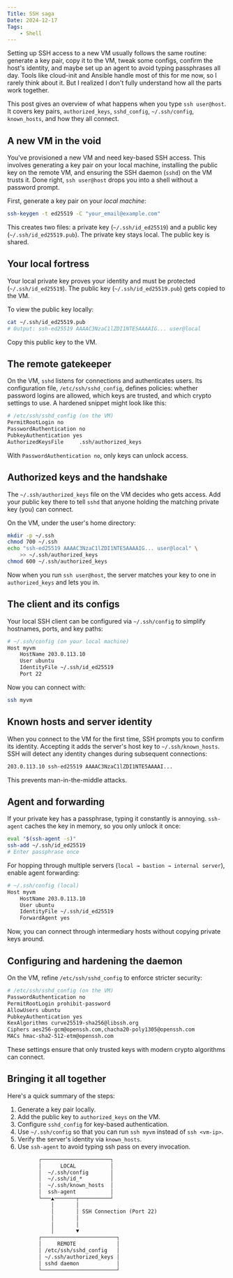 ```yaml
---
Title: SSH saga
Date: 2024-12-17
Tags:
    - Shell
---
```


Setting up SSH access to a new VM usually follows the same routine: generate a key pair,
copy it to the VM, tweak some configs, confirm the host's identity, and maybe set up an
agent to avoid typing passphrases all day. Tools like cloud-init and Ansible handle most of
this for me now, so I rarely think about it. But I realized I don't fully understand how all
the parts work together.

This post gives an overview of what happens when you type `ssh user@host`. It covers key
pairs, `authorized_keys`, `sshd_config`, `~/.ssh/config`, `known_hosts`, and how they all
connect.

## A new VM in the void

You've provisioned a new VM and need key-based SSH access. This involves generating a key
pair on your local machine, installing the public key on the remote VM, and ensuring the SSH
daemon (`sshd`) on the VM trusts it. Done right, `ssh user@host` drops you into a shell
without a password prompt.

First, generate a key pair on your _local machine_:

```bash
ssh-keygen -t ed25519 -C "your_email@example.com"
```

This creates two files: a private key (`~/.ssh/id_ed25519`) and a public key
(`~/.ssh/id_ed25519.pub`). The private key stays local. The public key is shared.

## Your local fortress

Your local private key proves your identity and must be protected (`~/.ssh/id_ed25519`). The
public key (`~/.ssh/id_ed25519.pub`) gets copied to the VM.

To view the public key locally:

```bash
cat ~/.ssh/id_ed25519.pub
# Output: ssh-ed25519 AAAAC3NzaC1lZDI1NTE5AAAAIG... user@local
```

Copy this public key to the VM.

## The remote gatekeeper

On the VM, `sshd` listens for connections and authenticates users. Its configuration file,
`/etc/ssh/sshd_config`, defines policies: whether password logins are allowed, which keys
are trusted, and which crypto settings to use. A hardened snippet might look like this:

```sh
# /etc/ssh/sshd_config (on the VM)
PermitRootLogin no
PasswordAuthentication no
PubkeyAuthentication yes
AuthorizedKeysFile     .ssh/authorized_keys
```

With `PasswordAuthentication no`, only keys can unlock access.

## Authorized keys and the handshake

The `~/.ssh/authorized_keys` file on the VM decides who gets access. Add your public key
there to tell `sshd` that anyone holding the matching private key (you) can connect.

On the VM, under the user's home directory:

```sh
mkdir -p ~/.ssh
chmod 700 ~/.ssh
echo "ssh-ed25519 AAAAC3NzaC1lZDI1NTE5AAAAIG... user@local" \
    >> ~/.ssh/authorized_keys
chmod 600 ~/.ssh/authorized_keys
```

Now when you run `ssh user@host`, the server matches your key to one in `authorized_keys`
and lets you in.

## The client and its configs

Your local SSH client can be configured via `~/.ssh/config` to simplify hostnames, ports,
and key paths:

```bash
# ~/.ssh/config (on your local machine)
Host myvm
    HostName 203.0.113.10
    User ubuntu
    IdentityFile ~/.ssh/id_ed25519
    Port 22
```

Now you can connect with:

```bash
ssh myvm
```

## Known hosts and server identity

When you connect to the VM for the first time, SSH prompts you to confirm its identity.
Accepting it adds the server's host key to `~/.ssh/known_hosts`. SSH will detect any
identity changes during subsequent connections:

```sh
203.0.113.10 ssh-ed25519 AAAAC3NzaC1lZDI1NTE5AAAAI...
```

This prevents man-in-the-middle attacks.

## Agent and forwarding

If your private key has a passphrase, typing it constantly is annoying. `ssh-agent` caches
the key in memory, so you only unlock it once:

```sh
eval "$(ssh-agent -s)"
ssh-add ~/.ssh/id_ed25519
# Enter passphrase once
```

For hopping through multiple servers (`local → bastion → internal server`), enable agent
forwarding:

```bash
# ~/.ssh/config (local)
Host myvm
    HostName 203.0.113.10
    User ubuntu
    IdentityFile ~/.ssh/id_ed25519
    ForwardAgent yes
```

Now, you can connect through intermediary hosts without copying private keys around.

## Configuring and hardening the daemon

On the VM, refine `/etc/ssh/sshd_config` to enforce stricter security:

```sh
# /etc/ssh/sshd_config (on the VM)
PasswordAuthentication no
PermitRootLogin prohibit-password
AllowUsers ubuntu
PubkeyAuthentication yes
KexAlgorithms curve25519-sha256@libssh.org
Ciphers aes256-gcm@openssh.com,chacha20-poly1305@openssh.com
MACs hmac-sha2-512-etm@openssh.com
```

These settings ensure that only trusted keys with modern crypto algorithms can connect.

## Bringing it all together

Here's a quick summary of the steps:

1. Generate a key pair locally.
2. Add the public key to `authorized_keys` on the VM.
3. Configure `sshd_config` for key-based authentication.
4. Use `~/.ssh/config` so that you can run `ssh myvm` instead of `ssh <vm-ip>`.
5. Verify the server's identity via `known_hosts`.
6. Use `ssh-agent` to avoid typing ssh pass on every invocation.

```txt
          ┌──────────────────────┐
          │      LOCAL           │
          │  ~/.ssh/config       │
          │  ~/.ssh/id_*         │
          │  ~/.ssh/known_hosts  │
          │  ssh-agent           │
          └───▲───────┬──────────┘
              │       │
              │       │ SSH Connection (Port 22)
              │       │
              │       │
              │       ▼
          ┌────────────────────────┐
          │     REMOTE             │
          │ /etc/ssh/sshd_config   │
          │ ~/.ssh/authorized_keys │
          │ sshd daemon            │
          └────────────────────────┘
```
